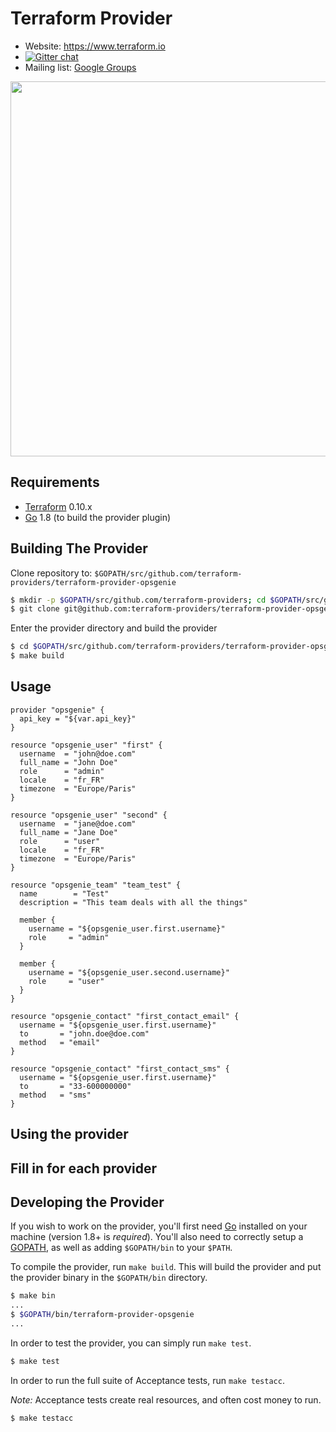 Terraform Provider
==================

- Website: https://www.terraform.io
- [![Gitter chat](https://badges.gitter.im/hashicorp-terraform/Lobby.png)](https://gitter.im/hashicorp-terraform/Lobby)
- Mailing list: [Google Groups](http://groups.google.com/group/terraform-tool)

<img src="https://cdn.rawgit.com/hashicorp/terraform-website/master/content/source/assets/images/logo-hashicorp.svg" width="600px">

Requirements
------------

-	[Terraform](https://www.terraform.io/downloads.html) 0.10.x
-	[Go](https://golang.org/doc/install) 1.8 (to build the provider plugin)

Building The Provider
---------------------

Clone repository to: `$GOPATH/src/github.com/terraform-providers/terraform-provider-opsgenie`

```sh
$ mkdir -p $GOPATH/src/github.com/terraform-providers; cd $GOPATH/src/github.com/terraform-providers
$ git clone git@github.com:terraform-providers/terraform-provider-opsgenie
```

Enter the provider directory and build the provider

```sh
$ cd $GOPATH/src/github.com/terraform-providers/terraform-provider-opsgenie
$ make build
```

Usage
-------

```
provider "opsgenie" {
  api_key = "${var.api_key}"
}

resource "opsgenie_user" "first" {
  username  = "john@doe.com"
  full_name = "John Doe"
  role      = "admin"
  locale    = "fr_FR"
  timezone  = "Europe/Paris"
}

resource "opsgenie_user" "second" {
  username  = "jane@doe.com"
  full_name = "Jane Doe"
  role      = "user"
  locale    = "fr_FR"
  timezone  = "Europe/Paris"
}

resource "opsgenie_team" "team_test" {
  name        = "Test"
  description = "This team deals with all the things"

  member {
    username = "${opsgenie_user.first.username}"
    role     = "admin"
  }

  member {
    username = "${opsgenie_user.second.username}"
    role     = "user"
  }
}

resource "opsgenie_contact" "first_contact_email" {
  username = "${opsgenie_user.first.username}"
  to       = "john.doe@doe.com"
  method   = "email"
}

resource "opsgenie_contact" "first_contact_sms" {
  username = "${opsgenie_user.first.username}"
  to       = "33-600000000"
  method   = "sms"
}

```



Using the provider
----------------------
## Fill in for each provider

Developing the Provider
---------------------------

If you wish to work on the provider, you'll first need [Go](http://www.golang.org) installed on your machine (version 1.8+ is *required*). You'll also need to correctly setup a [GOPATH](http://golang.org/doc/code.html#GOPATH), as well as adding `$GOPATH/bin` to your `$PATH`.

To compile the provider, run `make build`. This will build the provider and put the provider binary in the `$GOPATH/bin` directory.

```sh
$ make bin
...
$ $GOPATH/bin/terraform-provider-opsgenie
...
```

In order to test the provider, you can simply run `make test`.

```sh
$ make test
```

In order to run the full suite of Acceptance tests, run `make testacc`.

*Note:* Acceptance tests create real resources, and often cost money to run.

```sh
$ make testacc
```
